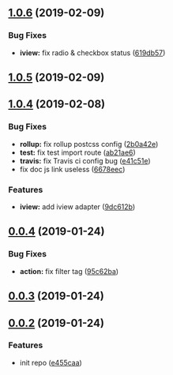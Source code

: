 <a name="1.0.6"></a>
## [1.0.6](https://github.com/HuangXiZhou/former/compare/v1.0.5...v1.0.6) (2019-02-09)


### Bug Fixes

* **iview:** fix radio & checkbox status ([619db57](https://github.com/HuangXiZhou/former/commit/619db57))



<a name="1.0.5"></a>
## [1.0.5](https://github.com/HuangXiZhou/former/compare/v1.0.4...v1.0.5) (2019-02-09)



<a name="1.0.4"></a>
## [1.0.4](https://github.com/HuangXiZhou/former/compare/v0.0.4...v1.0.4) (2019-02-08)


### Bug Fixes

* **rollup:** fix rollup postcss config ([2b0a42e](https://github.com/HuangXiZhou/former/commit/2b0a42e))
* **test:** fix test import route ([ab21ae6](https://github.com/HuangXiZhou/former/commit/ab21ae6))
* **travis:** fix Travis ci config bug ([e41c51e](https://github.com/HuangXiZhou/former/commit/e41c51e))
* fix doc js link useless ([6678eec](https://github.com/HuangXiZhou/former/commit/6678eec))


### Features

* **iview:** add iview adapter ([9dc612b](https://github.com/HuangXiZhou/former/commit/9dc612b))



<a name="0.0.4"></a>
## [0.0.4](https://github.com/HuangXiZhou/former/compare/v0.0.3...v0.0.4) (2019-01-24)


### Bug Fixes

* **action:** fix filter tag ([95c62ba](https://github.com/HuangXiZhou/former/commit/95c62ba))



<a name="0.0.3"></a>
## [0.0.3](https://github.com/HuangXiZhou/former/compare/v0.0.2...v0.0.3) (2019-01-24)



<a name="0.0.2"></a>
## [0.0.2](https://github.com/HuangXiZhou/former/compare/e455caa...v0.0.2) (2019-01-24)


### Features

* init repo ([e455caa](https://github.com/HuangXiZhou/former/commit/e455caa))



